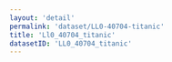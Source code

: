 ```yaml
---
layout: 'detail'
permalink: 'dataset/LL0-40704-titanic'
title: 'Ll0_40704_titanic'
datasetID: 'LL0_40704_titanic'
---
```

